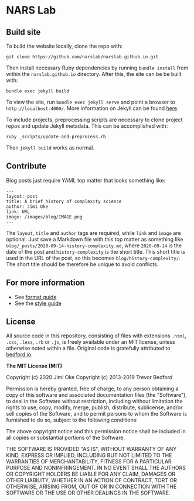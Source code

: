 # NARS Lab

## Build site

To build the website locally, clone the repo with:

```
git clone https://github.com/narslab/narslab.github.io.git
```

Then install necessary Ruby dependencies by running `bundle install` from within the `narslab.github.io` directory.  After this, the site can be be built with:

```
bundle exec jekyll build
```

To view the site, run `bundle exec jekyll serve` and point a browser to `http://localhost:4000/`.  More information on Jekyll can be found [here](http://jekyllrb.com/).

To include projects, preprocessing scripts are necessary to clone project repos and update Jekyll metadata. This can be accomplished with:

```
ruby _scripts/update-and-preprocess.rb
```

Then `jekyll build` works as normal.

## Contribute

Blog posts just require YAML top matter that looks something like:

```
---
layout: post
title: A brief history of complexity science
author: Jimi Oke
link: URL
image: /images/blog/IMAGE.png
---
```

The `layout`, `title` and `author` tags are required, while `link` and `image` are optional.  Just save a Markdown file with this top matter as something like `blog/_posts/2020-09-14-history-complexity.md`, where `2020-09-14` is the date of the post and `history-complexity` is the short title.  This short title is used in the URL of the post, so this becomes `blog/history-complexity/`.
The short title should be therefore be unique to avoid conflicts.

## For more information

* See [format guide](https://narslab.org/guide/format/)
* See the [style guide](https://narslab.org/guide/style/)

## License

All source code in this repository, consisting of files with extensions `.html`, `.css`, `.less`, `.rb` or `.js`, is freely available under an MIT license, unless otherwise noted within a file.
Original code is gratefully attributed to [bedford.io](http://bedford.io).

**The MIT License (MIT)**

Copyright (c) 2020 Jimi Oke
Copyright (c) 2013-2019 Trevor Bedford

Permission is hereby granted, free of charge, to any person obtaining a copy of this software and associated documentation files (the "Software"), to deal in the Software without restriction, including without limitation the rights to use, copy, modify, merge, publish, distribute, sublicense, and/or sell copies of the Software, and to permit persons to whom the Software is furnished to do so, subject to the following conditions:

The above copyright notice and this permission notice shall be included in all copies or substantial portions of the Software.

THE SOFTWARE IS PROVIDED "AS IS", WITHOUT WARRANTY OF ANY KIND, EXPRESS OR IMPLIED, INCLUDING BUT NOT LIMITED TO THE WARRANTIES OF MERCHANTABILITY, FITNESS FOR A PARTICULAR PURPOSE AND NONINFRINGEMENT. IN NO EVENT SHALL THE AUTHORS OR COPYRIGHT HOLDERS BE LIABLE FOR ANY CLAIM, DAMAGES OR OTHER LIABILITY, WHETHER IN AN ACTION OF CONTRACT, TORT OR OTHERWISE, ARISING FROM, OUT OF OR IN CONNECTION WITH THE SOFTWARE OR THE USE OR OTHER DEALINGS IN THE SOFTWARE.
